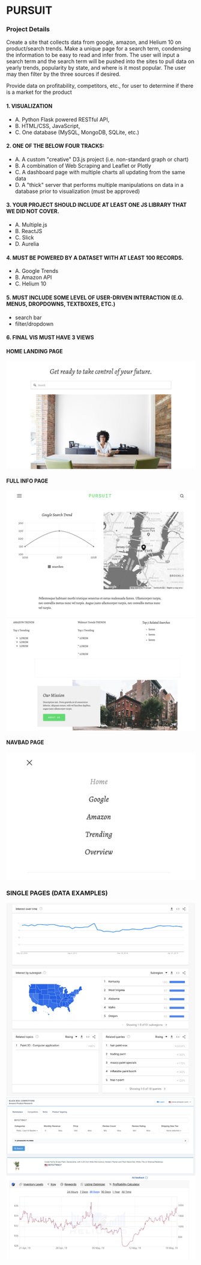 # PURSUIT
### Project Details
Create a site that collects data from google, amazon, and Helium 10 on product/search trends. Make a unique page for a search term, condensing the information to be easy to read and infer from. The user will input a search term and the search term will be pushed into the sites to pull data on yearly trends, popularity by state, and where is it most popular. The user may then filter by the three sources if desired.

Provide data on profitability, competitors, etc., for user to determine if there is a market for the product

#### 1.	VISUALIZATION
- A.	Python Flask powered RESTful API, 
- B.	HTML/CSS, JavaScript, 
- C.	One database (MySQL, MongoDB, SQLite, etc.)
#### 2.	ONE OF THE BELOW FOUR TRACKS: 
- A.	A custom "creative" D3.js project (i.e. non-standard graph or chart)
- B.	A combination of Web Scraping and Leaflet or Plotly
- C.	A dashboard page with multiple charts all updating from the same data
- D.	A "thick" server that performs multiple manipulations on data in a database prior to visualization (must be approved)
#### 3.	YOUR PROJECT SHOULD INCLUDE AT LEAST ONE JS LIBRARY THAT WE DID NOT COVER.
- A.	Multiple.js
- B.	ReactJS
- C.	Slick
- D.	Aurelia
#### 4.	MUST BE POWERED BY A DATASET WITH AT LEAST 100 RECORDS. 
- A. Google Trends
- B. Amazon API 
- C. Helium 10
#### 5.	MUST INCLUDE SOME LEVEL OF USER-DRIVEN INTERACTION (E.G. MENUS, DROPDOWNS, TEXTBOXES, ETC.)
- search bar
- filter/dropdown
#### 6.	FINAL VIS MUST HAVE 3 VIEWS

#### HOME LANDING PAGE

![Images/landingResize.png](images/home.png)

#### FULL INFO PAGE

![Images/landingResize.png](images/data.png)
![Images/landingResize.png](images/data2.png)

#### NAVBAD PAGE
![Images/landingResize.png](images/navbar.png)

### SINGLE PAGES (DATA EXAMPLES)
![Images/landingResize.png](images/google_trends.png)
![Images/landingResize.png](images/helium_10.png)
![Images/landingResize.png](images/amazon.png)


